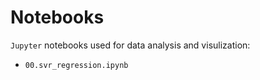 # Notebooks

`Jupyter` notebooks used for data analysis and visulization:

  - `00.svr_regression.ipynb`
